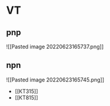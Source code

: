 # VT
## pnp
![[Pasted image 20220623165737.png]]

## npn
![[Pasted image 20220623165745.png]]

- [[КТ315]]
- [[КТ815]]

